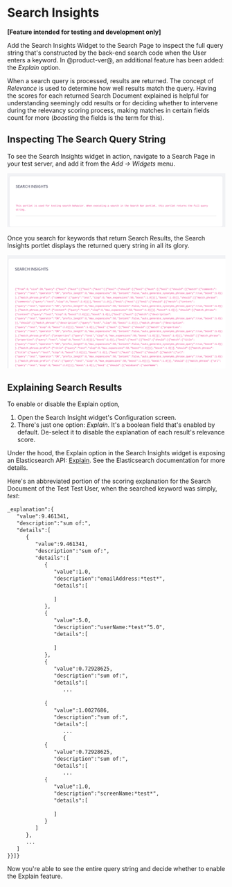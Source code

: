 # Search Insights

**[Feature intended for testing and development only]**

Add the Search Insights Widget to the Search Page to inspect the full query
string that's constructed by the back-end search code when the User enters a
keyword. In @product-ver@, an additional feature has been added: the _Explain_
option.

When a search query is processed, results are returned. The concept of
_Relevance_ is used to determine how well results match the query. Having the
scores for each returned Search Document explained is helpful for understanding
seemingly odd results or for deciding whether to intervene during the relevancy
scoring process, making matches in certain fields count for more (_boosting_ the
fields is the term for this).

## Inspecting The Search Query String

To see the Search Insights widget in action, navigate to a Search Page in
your test server, and add it from the _Add &rarr; Widgets_ menu.

![Figure x: The Search Insights widget is helpful during testing and development.](../../images/search-insights-default.png)

Once you search for keywords that return Search Results, the Search Insights
portlet displays the returned query string in all its glory. 

![Figure x: The full query string isn't for the faint of heart. This example is clipped to spare the reader.](../../images/search-insights-test-search.png)

## Explaining Search Results

To enable or disable the Explain option,

1.  Open the Search Insight widget's Configuration screen.
2.  There's just one option: _Explain_.
    It's a boolean field that's enabled by default.
    De-select it to disable the explanation of each result's relevance score.

Under the hood, the Explain option in the Search Insights widget is exposing an Elasticsearch API: 
[Explain](https://www.elastic.co/guide/en/elasticsearch/reference/current/search-explain.html). 
See the Elasticsearch documentation for more details.

Here's an abbreviated portion of the scoring explanation for the Search Document
of the Test Test User, when the searched keyword was simply, _test_:

    _explanation":{  
       "value":9.461341,
       "description":"sum of:",
       "details":[  
          {  
             "value":9.461341,
             "description":"sum of:",
             "details":[  
                {  
                   "value":1.0,
                   "description":"emailAddress:*test*",
                   "details":[  

                   ]
                },
                {  
                   "value":5.0,
                   "description":"userName:*test*^5.0",
                   "details":[  

                   ]
                },
                {  
                   "value":0.72928625,
                   "description":"sum of:",
                   "details":[  
                      ... 

                { 
                   "value":1.0027686,
                   "description":"sum of:",
                   "details":[  
                      ...
                      {  
                {  
                   "value":0.72928625,
                   "description":"sum of:",
                   "details":[  
                      ...
                {  
                   "value":1.0,
                   "description":"screenName:*test*",
                   "details":[  

                   ]
                }
             ]
          },
          ...
       ]
    }}]}

Now you're able to see the entire query string and decide whether to enable the
Explain feature.
